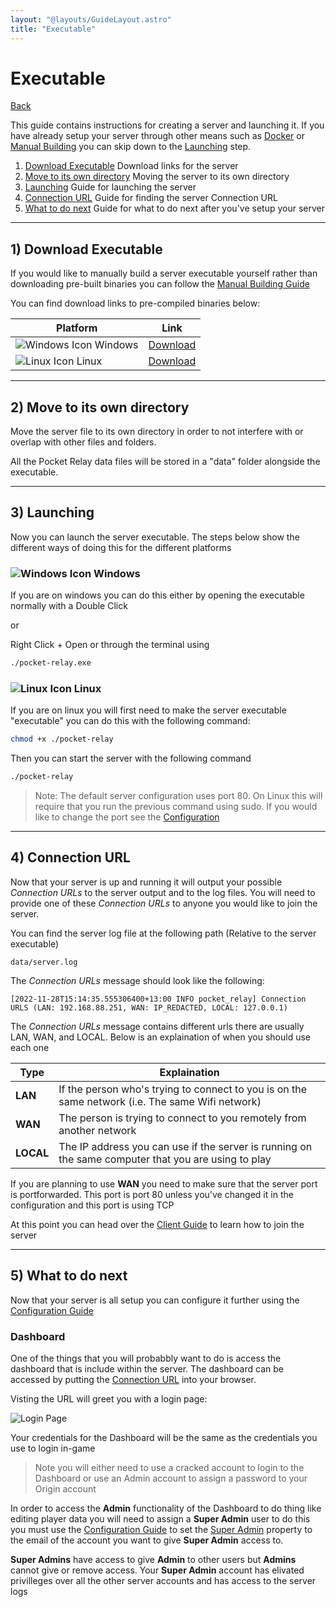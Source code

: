 ```yaml
---
layout: "@layouts/GuideLayout.astro"
title: "Executable"
---
```


# Executable

[Back](/guide/server)

This guide contains instructions for creating a server and launching it. If you have already setup your server through other means such as [Docker](/guide/server/docker) or [Manual Building](/guide/server/building) you can skip down
to the [Launching](#3-launching) step.

1. [Download Executable](#1-download-executable) Download links for the server
2. [Move to its own directory](#2-move-to-its-own-directory) Moving the server to its own directory
3. [Launching](#3-launching) Guide for launching the server
4. [Connection URL](#4-connection-url) Guide for finding the server Connection URL
5. [What to do next](#5-what-to-do-next) Guide for what to do next after you've setup your server

---

## 1) Download Executable

If you would like to manually build a server executable yourself rather than downloading pre-built binaries you can follow the [Manual Building Guide](/guide/server/building)

You can find download links to pre-compiled binaries below:

| Platform                                    | Link                                                                                                    |
| ------------------------------------------- | ------------------------------------------------------------------------------------------------------- |
| ![Windows Icon](/icons/windows.svg) Windows | [Download](https://github.com/PocketRelay/ServerRust/releases/latest/download/pocket-relay-windows.exe) |
| ![Linux Icon](/icons/linux.svg) Linux       | [Download](https://github.com/PocketRelay/ServerRust/releases/latest/download/pocket-relay-linux)       |

---

## 2) Move to its own directory

Move the server file to its own directory in order to not interfere with or overlap with other files and folders.

All the Pocket Relay data files will be stored in a "data" folder alongside the executable.

---

## 3) Launching

Now you can launch the server executable. The steps below show the different ways of doing this for the different platforms

### ![Windows Icon](/icons/windows.svg) Windows

If you are on windows you can do this either by opening the executable normally with a Double Click

or

Right Click + Open or through the terminal using

```bash
./pocket-relay.exe
```

### ![Linux Icon](/icons/linux.svg) Linux

If you are on linux you will first need to make the server executable "executable" you can do this with the following command:

```bash
chmod +x ./pocket-relay
```

Then you can start the server with the following command

```bash
./pocket-relay
```

> Note: The default server configuration uses port 80. On Linux this will require that you run the previous command using sudo. If you would like to change the port see the [Configuration](/guide/config/port)

---

## 4) Connection URL

Now that your server is up and running it will output your possible _Connection URLs_
to the server output and to the log files. You will need to provide one of these _Connection URLs_ to anyone you would like to join the server.

You can find the server log file at the following path (Relative to the server executable)

```
data/server.log
```

The _Connection URLs_ message should look like the following:

```log
[2022-11-28T15:14:35.555306400+13:00 INFO pocket_relay] Connection URLS (LAN: 192.168.88.251, WAN: IP_REDACTED, LOCAL: 127.0.0.1)
```

The _Connection URLs_ message contains different urls there are usually LAN, WAN, and LOCAL. Below is an explaination of when you should use each one

| Type      | Explaination                                                                                        |
| --------- | --------------------------------------------------------------------------------------------------- |
| **LAN**   | If the person who's trying to connect to you is on the same network (i.e. The same Wifi network)    |
| **WAN**   | The person is trying to connect to you remotely from another network                                |
| **LOCAL** | The IP address you can use if the server is running on the same computer that you are using to play |

If you are planning to use **WAN** you need to make sure that the server port is portforwarded. This port is port 80 unless you've changed it in the configuration and this port is using TCP

At this point you can head over the [Client Guide](/guide/client) to learn how to join the server

---

## 5) What to do next

Now that your server is all setup you can configure it further using the [Configuration Guide](/guide/config)

### Dashboard

One of the things that you will probabbly want to do is access the dashboard that is include within the server. The dashboard can be accessed by putting the [Connection URL](#4-connection-url) into your browser.

Visting the URL will greet you with a login page:

![Login Page](/guide/dashboard-login.jpg)

Your credentials for the Dashboard will be the same as the credentials you use to login in-game

> Note you will either need to use a cracked account to login to the Dashboard or use an Admin account to assign a password to your Origin account

In order to access the **Admin** functionality of the Dashboard to do thing like editing player data you will need to assign a **Super Admin** user to do this you must use the [Configuration Guide](/guide/config) to set the [Super Admin](/guide/config/dashboard) property to the email of the account you want to give **Super Admin** access to.

**Super Admins** have access to give **Admin** to other users but **Admins** cannot give or remove access. Your **Super Admin** account has elivated privilleges over all the other server accounts and has access to the server logs
